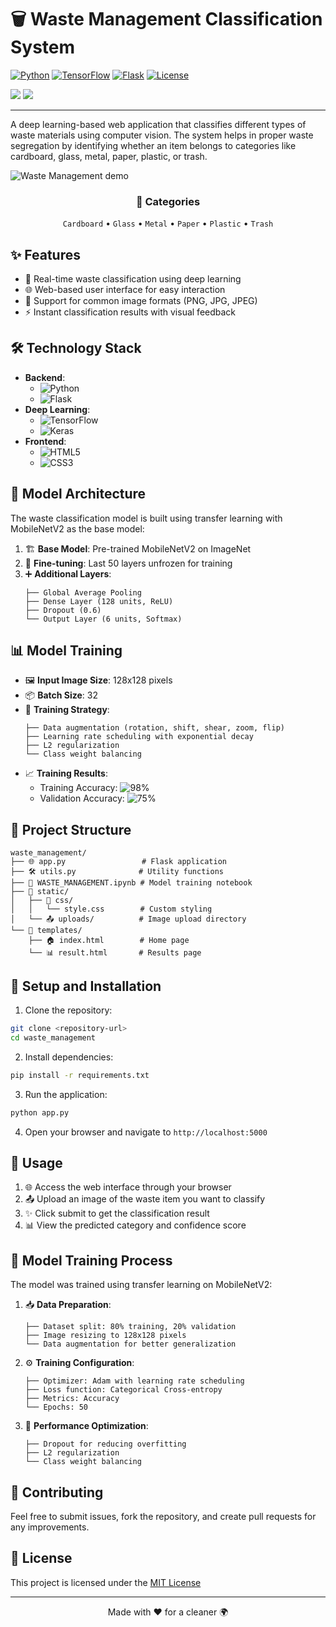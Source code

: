 # 🗑️ Waste Management Classification System

[![Python](https://img.shields.io/badge/Python-3.10+-blue.svg)](https://www.python.org)
[![TensorFlow](https://img.shields.io/badge/TensorFlow-2.10+-orange.svg)](https://tensorflow.org/)
[![Flask](https://img.shields.io/badge/Flask-2.0+-green.svg)](https://flask.palletsprojects.com/)
[![License](https://img.shields.io/badge/License-MIT-yellow.svg)](LICENSE)

<div align="left">
  <img src="https://img.shields.io/badge/Accuracy-98%25-success"/>
  <img src="https://img.shields.io/badge/Status-Active-success"/>
</div>

---

A deep learning-based web application that classifies different types of waste materials using computer vision. The system helps in proper waste segregation by identifying whether an item belongs to categories like cardboard, glass, metal, paper, plastic, or trash.

![Waste Management demo]()
<div align="center">
  <h3>🎯 Categories</h3>
  <code>Cardboard</code> • <code>Glass</code> • <code>Metal</code> • <code>Paper</code> • <code>Plastic</code> • <code>Trash</code>
</div>

## ✨ Features

- 🚀 Real-time waste classification using deep learning
- 🌐 Web-based user interface for easy interaction
- 📸 Support for common image formats (PNG, JPG, JPEG)
- ⚡ Instant classification results with visual feedback

## 🛠️ Technology Stack

- **Backend**: 
  - ![Python](https://img.shields.io/badge/Python-3776AB?style=flat&logo=python&logoColor=white) 
  - ![Flask](https://img.shields.io/badge/Flask-000000?style=flat&logo=flask&logoColor=white)
- **Deep Learning**: 
  - ![TensorFlow](https://img.shields.io/badge/TensorFlow-FF6F00?style=flat&logo=tensorflow&logoColor=white)
  - ![Keras](https://img.shields.io/badge/Keras-D00000?style=flat&logo=keras&logoColor=white)
- **Frontend**: 
  - ![HTML5](https://img.shields.io/badge/HTML5-E34F26?style=flat&logo=html5&logoColor=white)
  - ![CSS3](https://img.shields.io/badge/CSS3-1572B6?style=flat&logo=css3&logoColor=white)

## 🧠 Model Architecture

The waste classification model is built using transfer learning with MobileNetV2 as the base model:

1. 🏗️ **Base Model**: Pre-trained MobileNetV2 on ImageNet
2. 🔄 **Fine-tuning**: Last 50 layers unfrozen for training
3. ➕ **Additional Layers**:
   ```
   ├── Global Average Pooling
   ├── Dense Layer (128 units, ReLU)
   ├── Dropout (0.6)
   └── Output Layer (6 units, Softmax)
   ```

## 📊 Model Training

- 🖼️ **Input Image Size**: 128x128 pixels
- 📦 **Batch Size**: 32
- 🎯 **Training Strategy**:
  ```
  ├── Data augmentation (rotation, shift, shear, zoom, flip)
  ├── Learning rate scheduling with exponential decay
  ├── L2 regularization
  └── Class weight balancing
  ```
- 📈 **Training Results**:
  - Training Accuracy: ![98%](https://img.shields.io/badge/98%25-success)
  - Validation Accuracy: ![75%](https://img.shields.io/badge/75%25-yellow)

## 📁 Project Structure

```
waste_management/
├── 🌐 app.py                 # Flask application
├── 🛠️ utils.py              # Utility functions
├── 📓 WASTE_MANAGEMENT.ipynb # Model training notebook
├── 📂 static/
│   ├── 🎨 css/
│   │   └── style.css        # Custom styling
│   └── 📤 uploads/          # Image upload directory
└── 📂 templates/
    ├── 🏠 index.html        # Home page
    └── 📊 result.html       # Results page
```

## 🚀 Setup and Installation

1. Clone the repository:
```bash
git clone <repository-url>
cd waste_management
```

2. Install dependencies:
```bash
pip install -r requirements.txt
```

3. Run the application:
```bash
python app.py
```

4. Open your browser and navigate to `http://localhost:5000`

## 📱 Usage

1. 🌐 Access the web interface through your browser
2. 📤 Upload an image of the waste item you want to classify
3. ✨ Click submit to get the classification result
4. 📊 View the predicted category and confidence score

## 🔬 Model Training Process

The model was trained using transfer learning on MobileNetV2:

1. 📥 **Data Preparation**:
   ```
   ├── Dataset split: 80% training, 20% validation
   ├── Image resizing to 128x128 pixels
   └── Data augmentation for better generalization
   ```

2. ⚙️ **Training Configuration**:
   ```
   ├── Optimizer: Adam with learning rate scheduling
   ├── Loss function: Categorical Cross-entropy
   ├── Metrics: Accuracy
   └── Epochs: 50
   ```

3. 🎯 **Performance Optimization**:
   ```
   ├── Dropout for reducing overfitting
   ├── L2 regularization
   └── Class weight balancing
   ```

## 🤝 Contributing

Feel free to submit issues, fork the repository, and create pull requests for any improvements.

## 📄 License

This project is licensed under the [MIT License](LICENSE)

---

<div align="center">
  Made with ❤️ for a cleaner 🌍
</div> 
